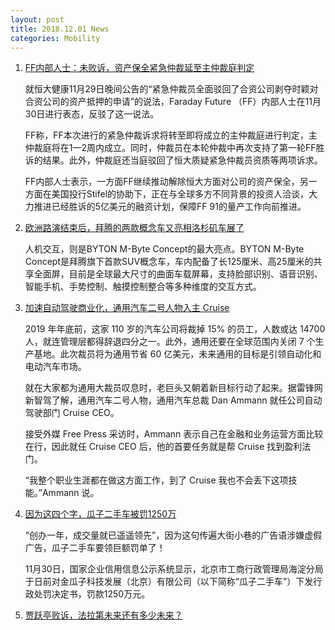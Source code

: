 ```yaml
---
layout: post
title: 2018.12.01 News
categories: Mobility
---
```


1. [FF内部人士：未败诉，资产保全紧急仲裁延至主仲裁庭判定](https://36kr.com/p/5164761.html)

    就恒大健康11月29日晚间公告的“紧急仲裁员全面驳回了合资公司剥夺时颖对合资公司的资产抵押的申请”的说法，Faraday Future （FF）内部人士在11月30日进行表态，反驳了这一说法。

    FF称，FF本次进行的紧急仲裁诉求将转至即将成立的主仲裁庭进行判定，主仲裁庭将在1—2周内成立。同时，仲裁员在本轮仲裁中再次支持了第一轮FF胜诉的结果。此外，仲裁庭还当庭驳回了恒大质疑紧急仲裁员资质等两项诉求。

    FF内部人士表示，一方面FF继续推动解除恒大方面对公司的资产保全，另一方面在美国投行Stifel的协助下，正在与全球多方不同背景的投资人洽谈，大力推进已经胜诉的5亿美元的融资计划，保障FF 91的量产工作向前推进。

2. [欧洲路演结束后，拜腾的两款概念车又亮相洛杉矶车展了](https://36kr.com/p/5164753.html)

    人机交互，则是BYTON M-Byte Concept的最大亮点。BYTON M-Byte Concept是拜腾旗下首款SUV概念车，车内配备了长125厘米、高25厘米的共享全面屏，目前是全球最大尺寸的曲面车载屏幕，支持脸部识别、语音识别、智能手机、手势控制、触摸控制整合等多种维度的交互方式。

3. [加速自动驾驶商业化，通用汽车二号人物入主 Cruise](https://36kr.com/p/5164819.html)

    2019 年年底前，这家 110 岁的汽车公司将裁掉 15% 的员工，人数或达 14700 人，就连管理层都得辞退四分之一。此外，通用还要在全球范围内关闭 7 个生产基地。此次裁员将为通用节省 60 亿美元，未来通用的目标是引领自动化和电动汽车市场。

    就在大家都为通用大裁员叹息时，老巨头又朝着新目标行动了起来。据雷锋网新智驾了解，通用汽车二号人物，通用汽车总裁 Dan Ammann 就任公司自动驾驶部门 Cruise CEO。

    接受外媒 Free Press 采访时，Ammann 表示自己在金融和业务运营方面比较在行，因此就任 Cruise CEO 后，他的首要任务就是帮 Cruise 找到盈利法门。

    “我整个职业生涯都在做这方面工作，到了 Cruise 我也不会丢下这项技能。”Ammann 说。

4. [因为这四个字，瓜子二手车被罚1250万](https://36kr.com/p/5164923.html)

    “创办一年，成交量就已遥遥领先”，因为这句传遍大街小巷的广告语涉嫌虚假广告，瓜子二手车要领巨额罚单了！

    11月30日，国家企业信用信息公示系统显示，北京市工商行政管理局海淀分局于日前对金瓜子科技发展（北京）有限公司（以下简称“瓜子二手车”）下发行政处罚决定书，罚款1250万元。

5. [贾跃亭败诉，法拉第未来还有多少未来？](https://36kr.com/p/5164979.html)

